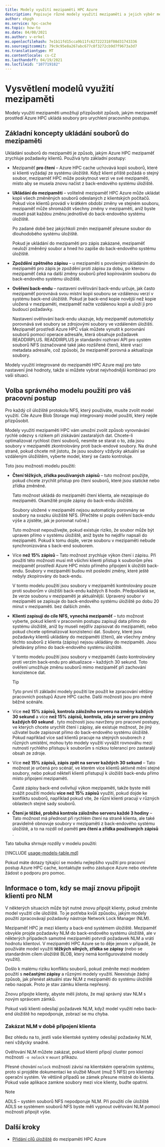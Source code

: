 ```yaml
---
title: Modely využití mezipaměti HPC Azure
description: Popisuje různé modely využití mezipaměti a jejich výběr mezi nimi pro nastavení ukládání do mezipaměti jen pro čtení nebo čtení a zápis a řízení dalších nastavení ukládání do mezipaměti.
author: ekpgh
ms.service: hpc-cache
ms.topic: how-to
ms.date: 04/08/2021
ms.author: v-erkel
ms.openlocfilehash: 7e1b11fd15cca9b11fc627222318f08d31743336
ms.sourcegitcommit: 79c9c95e8a267abc677c8f3272cb9d7f9673a3d7
ms.translationtype: MT
ms.contentlocale: cs-CZ
ms.lasthandoff: 04/19/2021
ms.locfileid: "107719182"
---
```

# <a name="understand-cache-usage-models"></a>Vysvětlení modelů využití mezipaměti

Modely využití mezipaměti umožňují přizpůsobit způsob, jakým mezipaměť prostředí Azure HPC ukládá soubory pro urychlení pracovního postupu.

## <a name="basic-file-caching-concepts"></a>Základní koncepty ukládání souborů do mezipaměti

Ukládání souborů do mezipaměti je způsob, jakým Azure HPC mezipaměť zrychluje požadavky klientů. Používá tyto základní postupy:

* Mezipaměť **pro čtení** – Azure HPC cache uchovává kopii souborů, které si klienti vyžádají ze systému úložiště. Když klient příště požádá o stejný soubor, mezipaměť HPC může poskytnout verzi ve své mezipaměti, místo aby se musela znovu načíst z back-endového systému úložiště.

* **Ukládání do mezipaměti** – volitelně mezipaměť HPC Azure může ukládat kopii všech změněných souborů odeslaných z klientských počítačů. Pokud více klientů provádí v krátkém období změny ve stejném souboru, mezipaměť může shromáždit všechny změny v mezipaměti, aniž byste museli psát každou změnu jednotlivě do back-endového systému úložiště.

  Po zadané době bez jakýchkoli změn mezipaměť přesune soubor do dlouhodobého systému úložiště.

  Pokud je ukládání do mezipaměti pro zápis zakázané, mezipaměť neuloží změněný soubor a hned ho zapíše do back-endového systému úložiště.

* **Zpoždění zpětného zápisu** – u mezipaměti s povoleným ukládáním do mezipaměti pro zápis je zpoždění proti zápisu za dobu, po kterou mezipaměť čeká na další změny souborů před kopírováním souboru do back-endového systému úložiště.

* **Ověření back-endu** – nastavení ověřování back-endu určuje, jak často mezipaměť porovnává svou místní kopii souboru se vzdálenou verzí v systému back-end úložiště. Pokud je back-end kopie novější než kopie uložená v mezipaměti, mezipaměť načte vzdálenou kopii a uloží ji pro budoucí požadavky.

  Nastavení ověřování back-endu ukazuje, kdy mezipaměť *automaticky* porovnává své soubory se zdrojovými soubory ve vzdáleném úložišti. Mezipaměť prostředí Azure HPC však můžete vynutit k porovnání souborů pomocí operace adresáře, která obsahuje požadavek READDIRPLUS. READDIRPLUS je standardní rozhraní API pro systém souborů NFS (označované také jako rozšířené čtení), které vrací metadata adresáře, což způsobí, že mezipaměť porovná a aktualizuje soubory.

Modely využití integrované do mezipaměti HPC Azure mají pro tato nastavení jiné hodnoty, takže si můžete vybrat nejvhodnější kombinaci pro vaši situaci.

## <a name="choose-the-right-usage-model-for-your-workflow"></a>Volba správného modelu použití pro váš pracovní postup

Pro každý cíl úložiště protokolu NFS, který používáte, musíte zvolit model využití. Cíle Azure Blob Storage mají integrovaný model použití, který nejde přizpůsobit.

Modely využití mezipaměti HPC vám umožní zvolit způsob vyrovnávání rychlé odezvy s rizikem při získávání zastaralých dat. Chcete-li optimalizovat rychlost čtení souborů, nesmíte se starat o to, zda jsou soubory v mezipaměti zkontrolovány proti back-endové soubory. Na druhé straně, pokud chcete mít jistotu, že jsou soubory vždycky aktuální se vzdáleným úložištěm, vyberte model, který se často kontroluje.

Toto jsou možnosti modelu použití:

* **Čtení těžkých, zřídka používaných zápisů** – tuto možnost použijte, pokud chcete zrychlit přístup pro čtení souborů, které jsou statické nebo zřídka změněné.

  Tato možnost ukládá do mezipaměti čtení klienta, ale nezapisuje do mezipaměti. Okamžitě projde zápisy do back-endu úložiště.
  
  Soubory uložené v mezipaměti nejsou automaticky porovnány se soubory na svazku úložiště NFS. (Přečtěte si popis ověření back-endu výše a zjistěte, jak je porovnat ručně.)

  Tuto možnost nepoužívejte, pokud existuje riziko, že soubor může být upraven přímo v systému úložiště, aniž byste ho nejdřív napsali do mezipaměti. Pokud k tomu dojde, verze souboru v mezipaměti nebude synchronizována s back-end souborem.

* Více **než 15% zápisů** – Tato možnost zrychluje výkon čtení i zápisu. Při použití této možnosti musí mít všichni klienti přístup k souborům přes mezipaměť prostředí Azure HPC místo přímého připojení k úložišti back-endu. Soubory v mezipaměti budou mít poslední změny, které ještě nebyly zkopírovány do back-endu.

  V tomto modelu použití jsou soubory v mezipaměti kontrolovány pouze proti souborům v úložišti back-endu každých 8 hodin. Předpokládá se, že verze souboru v mezipaměti je aktuálnější. Upravený soubor v mezipaměti se zapisuje do back-endového systému úložiště po dobu 20 minut v mezipaměti.<!-- an hour --> bez dalších změn.

* **Klienti zapisují do cíle NFS, vynechá mezipaměť** – tuto možnost vyberte, pokud klienti v pracovním postupu zapisují data přímo do systému úložiště, aniž by museli nejdřív zapisovat do mezipaměti, nebo pokud chcete optimalizovat konzistenci dat. Soubory, které jsou požadavky klientů ukládány do mezipaměti (čtení), ale všechny změny těchto souborů z klienta (zápisy) nejsou ukládány do mezipaměti. Jsou předávány přímo do back-endového systému úložiště.

  V tomto modelu použití jsou soubory v mezipaměti často kontrolovány proti verzím back-endu pro aktualizace – každých 30 sekund. Toto ověření umožňuje změnu souborů mimo mezipaměť při zachování konzistence dat.

  > [!TIP]
  > Tyto první tři základní modely použití lze použít ke zpracování většiny pracovních postupů Azure HPC cache. Další možnosti jsou pro méně běžné scénáře.

* Více **než 15% zápisů, kontrola záložního serveru na změny každých 30 sekund** a více **než 15% zápisů, kontrola, zda je server pro změny každých 60 sekund** . tyto možnosti jsou navrženy pro pracovní postupy, ve kterých chcete urychlit čtení i zápisy, ale existuje možnost, že jiný uživatel bude zapisovat přímo do back-endového systému úložiště. Pokud například více sad klientů pracuje na stejných souborech z různých umístění, mohou tyto modely využití vyvážit rovnováhu mezi nutností rychlého přístupu k souborům s nízkou tolerancí pro zastaralý obsah ze zdroje.

* Více **než 15% zápisů, zápis zpět na server každých 30 sekund** – Tato možnost je určená pro scénář, ve kterém více klientů aktivně mění stejné soubory, nebo pokud někteří klienti přistupují k úložišti back-endu přímo místo připojení mezipaměti.

  Časté zápisy back-end ovlivňují výkon mezipaměti, takže byste měli zvážit použití modelu **více než 15% zápisů** využití, pokud dojde ke konfliktu souborů, například pokud víte, že různí klienti pracují v různých oblastech stejné sady souborů.

* **Čtení je těžké, probíhá kontrola záložního serveru každé 3 hodiny** – Tato možnost má přednost při rychlém čtení na straně klienta, ale také pravidelně obnovuje soubory v mezipaměti z back-endového systému úložiště, a to na rozdíl od paměti **pro čtení a zřídka používaných zápisů** .

Tato tabulka shrnuje rozdíly v modelu použití:

[!INCLUDE [usage-models-table.md](includes/usage-models-table.md)]

Pokud máte dotazy týkající se modelu nejlepšího využití pro pracovní postup Azure HPC cache, kontaktujte svého zástupce Azure nebo otevřete žádost o podporu pro pomoc.

## <a name="know-when-to-remount-clients-for-nlm"></a>Informace o tom, kdy se mají znovu připojit klienti pro NLM

V některých situacích může být nutné znovu připojit klienty, pokud změníte model využití cíle úložiště. To je potřeba kvůli způsobu, jakým modely použití zpracovávají požadavky nástroje Network Lock Manager (NLM).

Mezipaměť HPC je mezi klienty a back-end systémem úložiště. Mezipaměť obvykle projde požadavky NLM do back-endového systému úložiště, ale v některých případech samotné mezipaměti potvrdí požadavek NLM a vrátí hodnotu klientovi. V mezipaměti HPC Azure se to děje jenom v případě, že používáte model využití **těžkých silných, zřídka se zápisy** (nebo se standardním cílem úložiště BLOB, který nemá konfigurovatelné modely využití).

Došlo k malému riziku konfliktu souborů, pokud změníte mezi modelem použití s **nečastými zápisy** a různými modely využití. Neexistuje žádný způsob, jak přenést aktuální stav NLM z mezipaměti do systému úložiště nebo naopak. Proto je stav zámku klienta nepřesný.

Znovu připojte klienty, abyste měli jistotu, že mají správný stav NLM s novým správcem zámků.

Pokud vaši klienti odesílají požadavek NLM, když model využití nebo back-end úložiště ho nepodporuje, zobrazí se mu chyba.

### <a name="disable-nlm-at-client-mount-time"></a>Zakázat NLM v době připojení klienta

Bez ohledu na to, jestli vaše klientské systémy odesílají požadavky NLM, není vždycky snadné.

Ověřování NLM můžete zakázat, pokud klienti připojí cluster pomocí možnosti ``-o nolock`` v ``mount`` příkazu.

Přesné chování ``nolock`` možnosti závisí na klientském operačním systému, proto si projděte dokumentaci ke službě Mount (muž 5 NFS) pro klientský operační systém. Ve většině případů se zámek přesune místně do klienta. Pokud vaše aplikace zamkne soubory mezi více klienty, buďte opatrní.

> [!NOTE]
> ADLS – systém souborů NFS nepodporuje NLM. Při použití cíle úložiště ADLS se systémem souborů NFS byste měli vypnout ověřování NLM pomocí možnosti připojit výše.

## <a name="next-steps"></a>Další kroky

* [Přidání cílů úložiště](hpc-cache-add-storage.md) do mezipaměti HPC Azure
